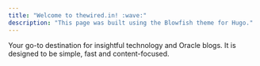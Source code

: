 ```yaml
---
title: "Welcome to thewired.in! :wave:"
description: "This page was built using the Blowfish theme for Hugo."
---
```


Your go-to destination for insightful technology and Oracle blogs. It is designed to be simple, fast and content-focused.




